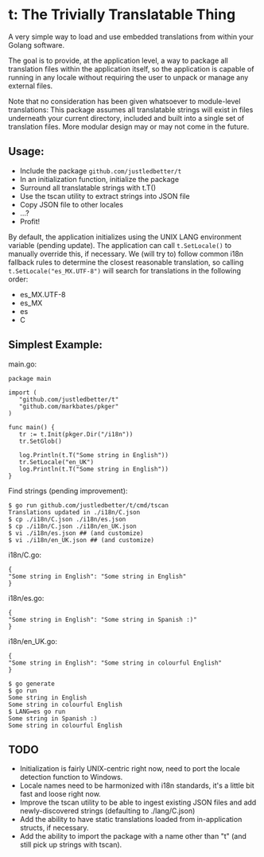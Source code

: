 t: The Trivially Translatable Thing
===================================

A very simple way to load and use embedded translations from within your Golang software.

The goal is to provide, at the application level, a way to package all translation files
within the application itself, so the application is capable of running in any locale
without requiring the user to unpack or manage any external files.

Note that no consideration has been given whatsoever to module-level translations: This
package assumes all translatable strings will exist in files underneath your current directory,
included and built into a single set of translation files. More modular design may or may
not come in the future.

## Usage:
* Include the package `github.com/justledbetter/t`
* In an initialization function, initialize the package
* Surround all translatable strings with t.T()
* Use the tscan utility to extract strings into JSON file
* Copy JSON file to other locales
* ...?
* Profit!

By default, the application initializes using the UNIX LANG environment variable (pending update).
The application can call `t.SetLocale()` to manually override this, if necessary. We (will try to)
follow common i18n fallback rules to determine the closest reasonable translation, so calling
`t.SetLocale("es_MX.UTF-8")` will search for translations in the following order:

* es_MX.UTF-8
* es_MX
* es
* C

## Simplest Example:

main.go:
```
package main

import (
   "github.com/justledbetter/t"
   "github.com/markbates/pkger"
)

func main() {
   tr := t.Init(pkger.Dir("/i18n"))
   tr.SetGlob()

   log.Println(t.T("Some string in English"))
   tr.SetLocale("en_UK")
   log.Println(t.T("Some string in English"))
}
```

Find strings (pending improvement):
```
$ go run github.com/justledbetter/t/cmd/tscan
Translations updated in ./i18n/C.json
$ cp ./i18n/C.json ./i18n/es.json
$ cp ./i18n/C.json ./i18n/en_UK.json
$ vi ./i18n/es.json ## (and customize)
$ vi ./i18n/en_UK.json ## (and customize)
```

i18n/C.go:
```
{
"Some string in English": "Some string in English"
}
```

i18n/es.go:
```
{
"Some string in English": "Some string in Spanish :)"
}
```

i18n/en_UK.go:
```
{
"Some string in English": "Some string in colourful English"
}
```

```
$ go generate
$ go run
Some string in English
Some string in colourful English
$ LANG=es go run
Some string in Spanish :)
Some string in colourful English
```

## TODO
* Initialization is fairly UNIX-centric right now, need to port the locale detection function to Windows.
* Locale names need to be harmonized with i18n standards, it's a little bit fast and loose right now.
* Improve the tscan utility to be able to ingest existing JSON files and add newly-discovered strings (defaulting to ./lang/C.json)
* Add the ability to have static translations loaded from in-application structs, if necessary.
* Add the ability to import the package with a name other than "t" (and still pick up strings with tscan).
